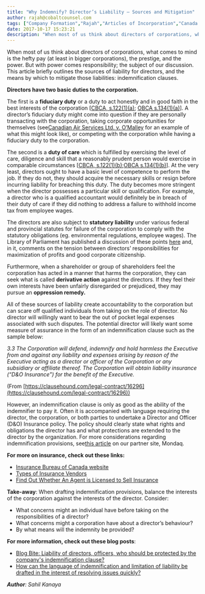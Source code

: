 ```yaml
---
title: "Why Indemnify? Director’s Liability – Sources and Mitigation"
author: rajah@cobaltcounsel.com
tags: ["Company Formation","Rajah","Articles of Incorporation","Canada (ON)","Canada (General)"]
date: 2017-10-17 15:23:21
description: "When most of us think about directors of corporations, what comes to mind is the hefty pay (at least in bigger corporations), the prestige, and the power. But with power comes responsibility; the subj..."
---
```


When most of us think about directors of corporations, what comes to mind is the hefty pay (at least in bigger corporations), the prestige, and the power. But with power comes responsibility; the subject of our discussion. This article briefly outlines the sources of liability for directors, and the means by which to mitigate those liabilities: indemnification clauses.

**Directors have two basic duties to the corporation.**

The first is a **fiduciary duty** or a duty to act honestly and in good faith in the best interests of the corporation [[CBCA, s.122(1)(a)](https://laws-lois.justice.gc.ca/eng/acts/C-44/page-21.html#docCont); [OBCA s.134(1)(a)](https://www.ontario.ca/laws/statute/90b16#BK110)]. A director’s fiduciary duty might come into question if they are personally transacting with the corporation, taking corporate opportunities for themselves (see[Canadian Air Services Ltd. v. O’Malley](http://canliiconnects.org/en/summaries/32704) for an example of what this might look like), or competing with the corporation while having a fiduciary duty to the corporation.

The second is a **duty of care** which is fulfilled by exercising the level of care, diligence and skill that a reasonably prudent person would exercise in comparable circumstances [[CBCA, s.122(1)(b)](https://laws-lois.justice.gc.ca/eng/acts/C-44/page-21.html#docCont);[OBCA s.134(1)(b)](https://www.ontario.ca/laws/statute/90b16#BK110)]. At the very least, directors ought to have a basic level of competence to perform the job. If they do not, they should acquire the necessary skills or resign before incurring liability for breaching this duty. The duty becomes more stringent when the director possesses a particular skill or qualification. For example, a director who is a qualified accountant would definitely be in breach of their duty of care if they did nothing to address a failure to withhold income tax from employee wages.

The directors are also subject to **statutory liability** under various federal and provincial statutes for failure of the corporation to comply with the statutory obligations (eg. environmental regulations, employee wages). The Library of Parliament has published a discussion of these points [here](https://lop.parl.ca/content/lop/researchpublications/prb0825-e.htm) and, in it, comments on the tension between directors’ responsibilities for maximization of profits and good corporate citizenship.

Furthermore, when a shareholder or group of shareholders feel the corporation has acted in a manner that harms the corporation, they can seek what is called **derivative action** against the directors. If they feel their own interests have been unfairly disregarded or prejudiced, they may pursue an **oppression remedy.**

All of these sources of liability create accountability to the corporation but can scare off qualified individuals from taking on the role of director. No director will willingly want to bear the out of pocket legal expenses associated with such disputes. The potential director will likely want some measure of assurance in the form of an indemnification clause such as the sample below:

*3.3 The Corporation will defend, indemnify and hold harmless the Executive from and against any liability and expenses arising by reason of the Executive acting as a director or officer of the Corporation or any subsidiary or affiliate thereof. The Corporation will obtain liability insurance (“D&O Insurance”) for the benefit of the Executive.*

(From [https://clausehound.com/legal-contract/16296](https://clausehound.com/legal-contract/16296))

However, an indemnification clause is only as good as the ability of the indemnifier to pay it. Often it is accompanied with language requiring the director, the corporation, or both parties to undertake a Director and Officer (D&O) Insurance policy. The policy should clearly state what rights and obligations the director has and what protections are extended to the director by the organization. For more considerations regarding indemnification provisions, see[this article](http://www.mondaq.com/unitedstates/x/280644/Charities+Non-Profits/Indemnification+Of+Trustees+Officers+And+Employees+What+Do+You+Have+What+Should+You+Have) on our partner site, Mondaq.

**For more on insurance, check out these links:**
- [Insurance Bureau of Canada website](http://www.ibc.ca/on/business)
- [Types of Insurance Vendors](http://www.ibc.ca/on/insurance-101/how-to-buy-insurance/insurance-vendors)
- [Find Out Whether An Agent is Licensed to Sell Insurance](http://alias2a.fsco.gov.on.ca/)

**Take-away**: When drafting indemnification provisions, balance the interests of the corporation against the interests of the director. Consider:
- What concerns might an individual have before taking on the responsibilities of a director?
- What concerns might a corporation have about a director’s behaviour?
- By what means will the indemnity be provided?

**For more information, check out these blog posts**:
- [Blog Bite: Liability of directors, officers, who should be protected by the company's indemnification clause?]( https://blog.clausehound.com/blog-bite-who-should-corporations-in-the-usa-protect-with-an-indemnification-clause/)
- [How can the language of indemnification and limitation of liability be drafted in the interest of resolving issues quickly?]( https://blog.clausehound.com/astellas-pharma-canada-inc-v-wellspring-pharmaceutical-canada-corp-2008-canlii-46324-sc/)

***Author**: Sahil Kanaya*
